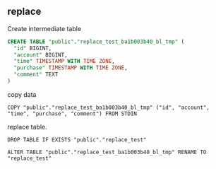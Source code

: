 ## replace


Create intermediate table

```sql
CREATE TABLE "public"."replace_test_ba1b003b40_bl_tmp" (
  "id" BIGINT,
  "account" BIGINT,
  "time" TIMESTAMP WITH TIME ZONE,
  "purchase" TIMESTAMP WITH TIME ZONE,
  "comment" TEXT
)
```

copy data

```
COPY "public"."replace_test_ba1b003b40_bl_tmp" ("id", "account", "time", "purchase", "comment") FROM STDIN
```

replace table.

```
DROP TABLE IF EXISTS "public"."replace_test" 

ALTER TABLE "public"."replace_test_ba1b003b40_bl_tmp" RENAME TO "replace_test"
```

